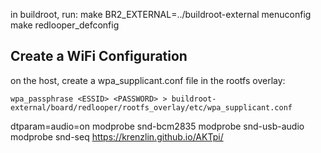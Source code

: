 in buildroot, run:
make BR2_EXTERNAL=../buildroot-external menuconfig
make redlooper_defconfig


## Create a WiFi Configuration
on the host, create a wpa_supplicant.conf file in the rootfs overlay:
```
wpa_passphrase <ESSID> <PASSWORD> > buildroot-external/board/redlooper/rootfs_overlay/etc/wpa_supplicant.conf
```




dtparam=audio=on
modprobe snd-bcm2835
modprobe snd-usb-audio
modprobe snd-seq
https://krenzlin.github.io/AKTpi/
